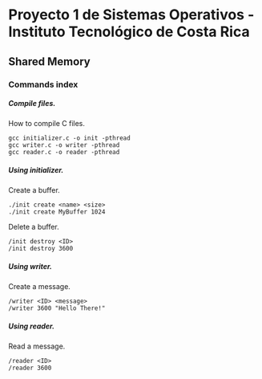 # Proyecto 1 de Sistemas Operativos - Instituto Tecnológico de Costa Rica
## Shared Memory

### Commands index

##### Compile files.

How to compile C files.

```
gcc initializer.c -o init -pthread
gcc writer.c -o writer -pthread
gcc reader.c -o reader -pthread 
```

##### Using initializer.

Create a buffer.
```
./init create <name> <size>
./init create MyBuffer 1024
```

Delete a buffer.
```
/init destroy <ID>
/init destroy 3600
```

##### Using writer.

Create a message.
```
/writer <ID> <message>
/writer 3600 "Hello There!"
```

##### Using reader.

Read a message.
```
/reader <ID>
/reader 3600
```


